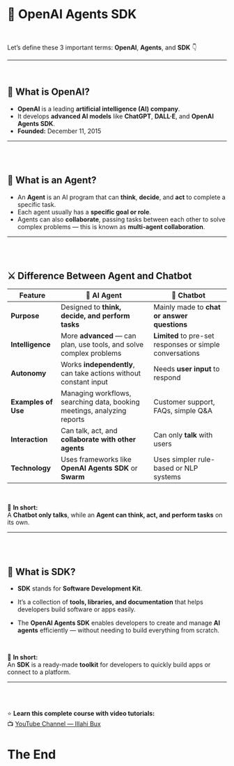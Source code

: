 # 🚀 OpenAI Agents SDK
<br>

Let’s define these 3 important terms: **OpenAI**, **Agents**, and **SDK** 👇

---
<br>

## 🧠 What is OpenAI?

- **OpenAI** is a leading **artificial intelligence (AI) company**.  
- It develops **advanced AI models** like **ChatGPT**, **DALL·E**, and **OpenAI Agents SDK**.  
- **Founded:** December 11, 2015  

---
<br>
<br>

## 🤖 What is an Agent?

- An **Agent** is an AI program that can **think**, **decide**, and **act** to complete a specific task.  
- Each agent usually has a **specific goal or role**.  
- Agents can also **collaborate**, passing tasks between each other to solve complex problems — this is known as **multi-agent collaboration**.  

---
<br>
<br>

## ⚔️ Difference Between Agent and Chatbot

| Feature             | 🤖 **AI Agent**                                                         | 💬 **Chatbot**                                           |
| ------------------- | ----------------------------------------------------------------------- | -------------------------------------------------------- |
| **Purpose**         | Designed to **think, decide, and perform tasks**                        | Mainly made to **chat or answer questions**              |
| **Intelligence**    | More **advanced** — can plan, use tools, and solve complex problems     | **Limited** to pre-set responses or simple conversations |
| **Autonomy**        | Works **independently**, can take actions without constant input        | Needs **user input** to respond                          |
| **Examples of Use** | Managing workflows, searching data, booking meetings, analyzing reports | Customer support, FAQs, simple Q&A                       |
| **Interaction**     | Can talk, act, and **collaborate with other agents**                    | Can only **talk** with users                             |
| **Technology**      | Uses frameworks like **OpenAI Agents SDK** or **Swarm**                 | Uses simpler rule-based or NLP systems                   |

<br>


🧩 **In short:**  
A **Chatbot only talks**, while an **Agent can think, act, and perform tasks** on its own.  

---
<br>
<br>


## 🧰 What is SDK?

- **SDK** stands for **Software Development Kit**.  
- It’s a collection of **tools, libraries, and documentation** that helps developers build software or apps easily.  

- The **OpenAI Agents SDK** enables developers to create and manage **AI agents** efficiently — without needing to build everything from scratch.  
<br>

🧩 **In short:**  
An **SDK** is a ready-made **toolkit** for developers to quickly build apps or connect to a platform.  

---
<br>
<br>

⭐ **Learn this complete course with video tutorials:**  
📺 [YouTube Channel — Illahi Bux](https://www.youtube.com/@illahibuxJ)



# The End
